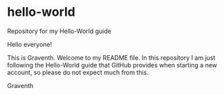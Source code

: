 # hello-world
Repository for my Hello-World guide

Hello everyone!

This is Graventh. Welcome to my README file. In this repository I am just following the Hello-World guide that GitHub provides when starting a new account, so please do not expect much from this.

Graventh
